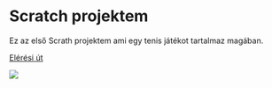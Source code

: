 # Scratch projektem

Ez az első Scrath projektem ami egy tenis játékot tartalmaz magában.

<a href="https://scratch.mit.edu/projects/488131653">Elérési út</a>


<img src="file:///C:/Users/nagy2/Downloads/scrath.png">
